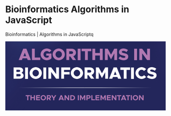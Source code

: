 # Bioinformatics Algorithms in JavaScript
Bioinformatics | Algorithms in JavaScriptq

![screenshot](https://github.com/Gagniuc/Bioinformatics-Algorithms-in-JavaScript/blob/main/bioinformatics.PNG)
